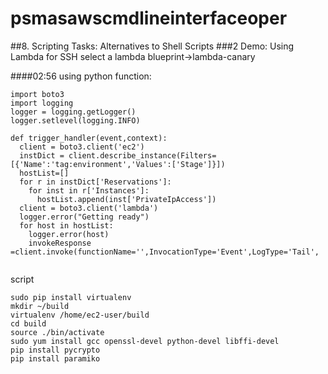 # psmasawscmdlineinterfaceoper
##8. Scripting Tasks: Alternatives to Shell Scripts
###2 Demo: Using Lambda for SSH
select a lambda blueprint->lambda-canary  

####02:56
using python function:
```
import boto3
import logging
logger = logging.getLogger()
logger.setlevel(logging.INFO)

def trigger_handler(event,context):
  client = boto3.client('ec2')
  instDict = client.describe_instance(Filters=[{'Name':'tag:environment','Values':['Stage']}])
  hostList=[]
  for r in instDict['Reservations']:
    for inst in r['Instances']:
      hostList.append(inst['PrivateIpAccess'])
  client = boto3.client('lambda')
  logger.error("Getting ready")
  for host in hostList:
    logger.error(host)
    invokeResponse =client.invoke(functionName='',InvocationType='Event',LogType='Tail',
    
```

script
```
sudo pip install virtualenv
mkdir ~/build
virtualenv /home/ec2-user/build
cd build
source ./bin/activate
sudo yum install gcc openssl-devel python-devel libffi-devel
pip install pycrypto
pip install paramiko
```


